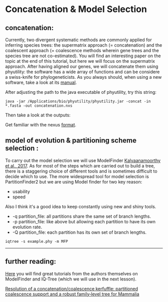 # Concatenation & Model Selection

## concatenation: 

Currently, two divergent systematic methods are commonly applied for inferring species trees: the supermatrix approach (= concatenation) and the coalescent approach (= coalescence methods wherein gene trees and the species tree are not co-estimated). 
You will find an interesting paper on the topic at the end of this tutorial, but here we will focus on the supermatrix approach. 
After having aligned our genes, we will concatenate them using phyutility: the software has a wide array of functions and can be considere a swiss-knife for phylogeneticists.
As you always should, when using a new software, take a look at its [manual](https://github.com/blackrim/phyutility/blob/master/manual.pdf). 

After adjusting the path to the java executable of phyutility, try this string:

```java -jar /Applications/bio/phyutility/phyutility.jar -concat -in *.fasta -out concatenation.nxs```

Then take a look at the outputs:

Get familiar with the nexus [format](http://informatics.nescent.org/wiki/NEXUS_Specification).

## model of evolution & partitioning scheme selection : 

To carry out the model selection we will use ModelFinder [Kalyaanamoorthy et al., 2017](https://www.nature.com/articles/nmeth.4285).
As for most of the steps which are carried out to build a tree, there is a staggering choice of different tools and is sometimes difficult to decide which to use.
The more widespread tool for model selection is PartitionFinder2 but we are using Model finder for two key reason:

* usability
* speed

Also I think it's a good idea to keep constantly using new and shiny tools.

* -q partition_file: all partitions share the same set of branch lengths.
* -p partition_file: like above but allowing each partition to have its own evolution rate.
* -Q partition_file: each partition has its own set of branch lengths.

```iqtree -s example.phy -m MFP```

---

## further reading: 

[Here](http://www.iqtree.org/doc/Tutorial) you will find great tutorials from the authors themselves on ModelFinder and IQ-Tree (which we will use in the next lesson).

[Resolution of a concatenation/coalescence kerfuffle: partitioned coalescence support and a robust family‐level tree for Mammalia](https://onlinelibrary.wiley.com/doi/full/10.1111/cla.12170?casa_token=X0ctrSm4S1AAAAAA%3AgiB9v0MtJDO6vMWOigdvW9JrgYuJTebMen6zYxg9S0nP8MWIi2zA2fwWfi-lJlMCD9Ir1MDCzkBeyVwg)